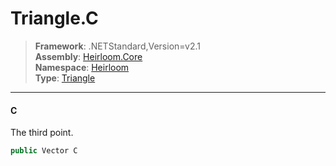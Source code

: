 # Triangle.C

> **Framework**: .NETStandard,Version=v2.1  
> **Assembly**: [Heirloom.Core][0]  
> **Namespace**: [Heirloom][0]  
> **Type**: [Triangle][1]  

--------------------------------------------------------------------------------

#### C

The third point.

```cs
public Vector C
```

[0]: ../Heirloom.Core.md
[1]: Heirloom.Triangle.md
